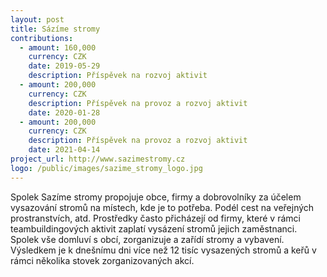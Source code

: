 ```yaml
---
layout: post
title: Sázíme stromy
contributions:
  - amount: 160,000
    currency: CZK
    date: 2019-05-29
    description: Příspěvek na rozvoj aktivit
  - amount: 200,000
    currency: CZK
    description: Příspěvek na provoz a rozvoj aktivit
    date: 2020-01-28
  - amount: 200,000
    currency: CZK
    description: Příspěvek na provoz a rozvoj aktivit
    date: 2021-04-14
project_url: http://www.sazimestromy.cz
logo: /public/images/sazime_stromy_logo.jpg
---
```


Spolek Sazíme stromy propojuje obce, firmy a dobrovolníky za účelem vysazování stromů na místech, kde je to potřeba. Podél cest na veřejných prostranstvích, atd. Prostředky často přicházejí od firmy, které v rámci teambuildingových aktivit zaplatí vysázení stromů jejich zaměstnanci. Spolek vše domluví s obcí, zorganizuje a zařídí stromy a vybavení. Výsledkem je k dnešnímu dni více než 12 tisíc vysazených stromů a keřů v rámci několika stovek zorganizovaných akcí.
